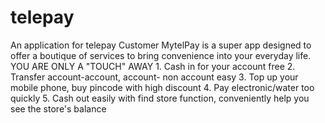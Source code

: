 # telepay
An application for telepay Customer  MytelPay is a super app designed to offer a boutique of services to bring convenience into your everyday life.   YOU ARE ONLY A "TOUCH" AWAY 1. Cash in for your account free 2. Transfer account-account, account- non account easy 3. Top up your mobile phone, buy pincode with high discount 4. Pay electronic/water too quickly 5. Cash out easily with find store function, conveniently help you see the store's balance 
